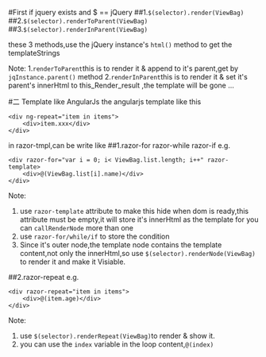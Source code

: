 #First if jquery exists and $ == jQuery
##1.`$(selector).render(ViewBag)`
##2.`$(selector).renderToParent(ViewBag)`
##3.`$(selector).renderInParent(ViewBag)`

these 3 methods,use the jQuery instance's `html()` method to get the templateStrings

Note:
1.`renderToParent`this is to render it & append to it's parent,get by `jqInstance.parent()` method
2.`renderInParent`this is to render it & set it's parent's innerHtml to this_Render_result ,the template will be gone ...

#二 Template like AngularJs
the angularjs template like this

    <div ng-repeat="item in items">
        <div>item.xxx</div>
    </div>

in razor-tmpl,can be write like 
##1.razor-for razor-while razor-if
e.g.
   
    <div razor-for="var i = 0; i< ViewBag.list.length; i++" razor-template>
        <div>@(ViewBag.list[i].name)</div>
    </div>
Note:
1. use `razor-template` attribute to make this hide when dom is ready,this attribute must be empty,it will store it's innerHtml as the template for you can `callRenderNode` more than one
2. use `razor-for/while/if` to store the condition
3. Since it's outer node,the template node contains the template content,not only the innerHtml,so use `$(selector).renderNode(ViewBag)` to render it and make it Visiable.

##2.razor-repeat
e.g.
    
    <div razor-repeat="item in items">
        <div>@(item.age)</div>
    </div>
Note:
1. use `$(selector).renderRepeat(ViewBag)`to render & show it.
2. you can use the `index` variable in the loop content,`@(index)`